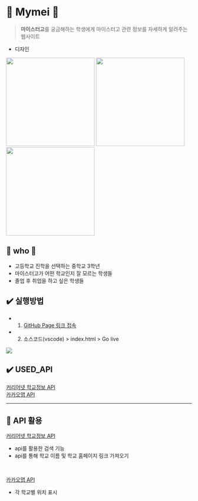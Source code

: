 
# 🌟 Mymei 🌟
> <b>마이스터고</b>를 궁금해하는 학생에게 마이스터고 관련 정보를 자세하게 알려주는 웹사이트
- 디자인
<div style="maring: 0 auto">
<img width=240 src="https://user-images.githubusercontent.com/85982818/205423139-f7e92258-fdbd-40cf-8e8c-5b0fbb326e7f.png"/>
<img width=240 src="https://user-images.githubusercontent.com/85982818/205423136-8c82811d-0215-4846-ba0d-586a9e302858.png"/>
<img width=240 src="https://user-images.githubusercontent.com/85982818/205423138-a4b48d10-5e75-40ce-ad88-db70a7eeeb70.png"/>
</div>

## 💭 who 💭
- 고등학교 진학을 선택하는 중학교 3학년
- 마이스터고가 어떤 학교인지 잘 모르는 학생들
- 졸업 후 취업을 하고 싶은 학생들


## ✔️ 실행방법
- 1. [GitHub Page 링크 접속](https://youjin0411.github.io/My-mei-My-meister-school-/)
- 2. 소스코드(vscode) > index.html > Go live

<img src="https://user-images.githubusercontent.com/85982818/205447092-3838d389-0b8b-467e-a749-4eba8d442b0c.mp4">

## ✔️ USED_API
[커리어넷 학교정보 API](https://www.career.go.kr/cnet/front/openapi/openApiSchoolCenter.do)
<br/>
[카카오맵 API](https://apis.map.kakao.com)

---

## 🤍 API 활용 
[커리어넷 학교정보 API](https://www.career.go.kr/cnet/front/openapi/openApiSchoolCenter.do)
- api를 활용한 검색 기능 
- api를 통해 학교 이름 및 학교 홈페이지 링크 가져오기 
<br/>

[카카오맵 API](https://apis.map.kakao.com)
- 각 학교별 위치 표시 
